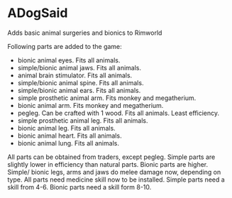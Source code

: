 # ADogSaid
Adds basic animal surgeries and bionics to Rimworld

Following parts are added to the game:

* bionic animal eyes. Fits all animals. 
* simple/bionic animal jaws. Fits all animals. 
* animal brain stimulator. Fits all animals.
* simple/bionic animal spine. Fits all animals.
* simple/bionic animal ears. Fits all animals.
* simple prosthetic animal arm. Fits monkey and megatherium.
* bionic animal arm. Fits monkey and megatherium.
* pegleg. Can be crafted with 1 wood. Fits all animals. Least efficiency.
* simple prosthetic animal leg. Fits all animals.
* bionic animal leg. Fits all animals.
* bionic animal heart. Fits all animals.
* bionic animal lung. Fits all animals.

All parts can be obtained from traders, except pegleg.
Simple parts are slightly lower in efficiency than natural parts. Bionic parts are higher.
Simple/ bionic legs, arms and jaws do melee damage now, depending on type.
All parts need medicine skill now to be installed. Simple parts need a skill from 4-6. Bionic parts need a skill form 8-10.

